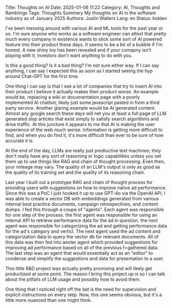 Title: Thoughts on AI
Date: 2025-01-06 11:22
Category: AI, Thoughts and Ramblings
Tags: Thoughts
Summary My thoughts on AI in the software industry as of January 2025
Authors: Justin Walters
Lang: en
Status: hidden

I've been messing around with various AI and ML tools for the past year or so. I'm sure anyone who works as a software engineer can attest that pretty much every company in existence wants to stick some sort of AI powered feature into their product these days. It seems to be a bit of a bubble if I'm honest. A new shiny toy has been revealed and if your comapny isn't playing with it, investors don't want anything to do with you.

Is this a good thing? Is it a bad thing? I'm not sure either way. If I can say anything, I can say I expected this as soon as I started seeing the hyp around Chat-GPT for the first time.

One thing I can say is that I see a lot of companies that try to insert AI into their product I believe it actually makes their product worse. An example would be, replacing a wiki or documentation page with a poorly implemented AI chatbot; likely just some javascript pasted in from a third party service. Another glaring example would be AI generated content. Almost any google search these days will net you at least a full page of LLM generated slop articles that exist simply to satisfy search algorithms and drive traffic. At this juncture it appears to me that AI is making the user experience of the web much worse. Information is getting more difficult to find, and when you do find it, it's more difficult than ever to be sure of how accurate it is.

At the end of the day, LLMs are really just prediuctive text machines; they don't really have any sort of reasoning or logic capabilities unless you set them up to use things like RAG and chain of thought processing. Even then, your mileage may vary. The quality of an LLM's output is only as good as the quality of its training set and the quality of its reasoning chain.

Last year I built out a prototype RAG and chain of thought process for providing users with suggestions on how to improve native ad performance. Since this was a PoC I just hooked it up to use GPT-4o via the OpenAI API. I was able to create a vector DB with embeddings generated from various internal best practice documents, campaign retrospectives, and content dumps. I fed this through a coupe of "agents". Each agent was responsible for one step of the process. the first agent was responsible for using an internal API to retrieve performance data for the ad in question. the next agent was responsible for categorizing the ad and getting performance data for the ad's category and verticl. The next agent used the ad content and categorization data to query the vector db for relevant documents. All of this data was then fed into anoter agent which provided suggestions for improving ad performance based on all of the previous f=gathered data. The last step was an agent that would essentially act as an "editor" to condense and simplify the suggestions and data for presentation to a user.

This little R&D project was actually pretty promising and will likely get productized at some point. The reason I bring this project up is so I can talk about the pitfalls of LLM usage and possibly how to avoid them. 

One thing that I noticed right off the bat is the need for supervision and explicit instructions on every step. Now, this one seems obvious, but it's a little more nuanced than one might think.

